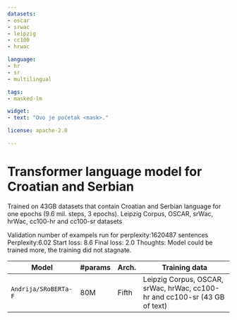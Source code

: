 ```yaml
---
datasets:
- oscar
- srwac
- leipzig
- cc100
- hrwac

language: 
- hr
- sr
- multilingual

tags:
- masked-lm

widget:
- text: "Ovo je početak <mask>."

license: apache-2.0

---
```

# Transformer language model for Croatian and Serbian
Trained on 43GB datasets that contain Croatian and Serbian language for one epochs (9.6 mil. steps, 3 epochs).
Leipzig Corpus, OSCAR, srWac, hrWac, cc100-hr and cc100-sr  datasets

Validation number of exampels run for perplexity:1620487 sentences
Perplexity:6.02
Start loss: 8.6
Final loss: 2.0
Thoughts: Model could be trained more, the training did not stagnate.

| Model                          | #params                        | Arch. | Training data                     |
|--------------------------------|--------------------------------|-------|-----------------------------------|
| `Andrija/SRoBERTa-F` | 80M   | Fifth | Leipzig Corpus, OSCAR, srWac, hrWac, cc100-hr and cc100-sr  (43 GB of text)             |